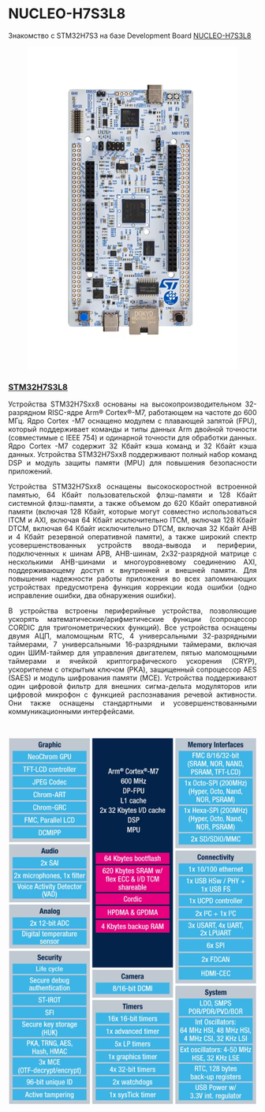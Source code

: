 # NUCLEO-H7S3L8
Знакомство с STM32H7S3 на базе Development Board [NUCLEO-H7S3L8](https://www.st.com/en/evaluation-tools/nucleo-h7s3l8.html)

<p align="center">
    <img src="./Images/nucleo_h7s3l8.png"/>
</p>

### [STM32H7S3L8](https://www.st.com/en/microcontrollers-microprocessors/stm32h7s3i8.html)

<p align="justify">
Устройства STM32H7Sxx8 основаны на высокопроизводительном 32-разрядном RISC-ядре Arm® Cortex®-M7, работающем на частоте до 600 МГц. Ядро Cortex -M7 оснащено модулем с плавающей запятой (FPU), который поддерживает команды и типы данных Arm двойной точности (совместимые с IEEE 754) и одинарной точности для обработки данных. Ядро Cortex -M7 содержит 32 Кбайт кэша команд и 32 Кбайт кэша данных. Устройства STM32H7Sxx8 поддерживают полный набор команд DSP и модуль защиты памяти (MPU) для повышения безопасности приложений.
</p>
<p align="justify">
Устройства STM32H7Sxx8 оснащены высокоскоростной встроенной памятью, 64 Кбайт пользовательской флэш-памяти и 128 Кбайт системной флэш-памяти, а также объемом до 620 Кбайт оперативной памяти (включая 128 Кбайт, которые могут совместно использоваться ITCM и AXI, включая 64 Кбайт исключительно ITCM, включая 128 Кбайт DTCM, включая 64 Кбайт исключительно DTCM, включая 32 Кбайт AHB и 4 Кбайт резервной оперативной памяти), а также широкий спектр усовершенствованных устройств ввода-вывода и периферии, подключенных к шинам APB, AHB-шинам, 2x32-разрядной матрице с несколькими AHB-шинами и многоуровневому соединению AXI, поддерживающему доступ к внутренней и внешней памяти. Для повышения надежности работы приложения во всех запоминающих устройствах предусмотрена функция коррекции кода ошибки (одно исправление ошибки, два обнаружения ошибки).
</p>
<p align="justify">
В устройства встроены периферийные устройства, позволяющие ускорять математические/арифметические функции (сопроцессор CORDIC для тригонометрических функций). Все устройства оснащены двумя АЦП, маломощным RTC, 4 универсальными 32-разрядными таймерами, 7 универсальными 16-разрядными таймерами, включая один ШИМ-таймер для управления двигателем, пятью маломощными таймерами и ячейкой криптографического ускорения (CRYP), ускорителем с открытым ключом (PKA), защищенный сопроцессор AES (SAES) и модуль шифрования памяти (MCE). Устройства поддерживают один цифровой фильтр для внешних сигма-дельта модуляторов или цифровой микрофон с функцией распознавания речевой активности. Они также оснащены стандартными и усовершенствованными коммуникационными интерфейсами.
</p>
<br>
<p align="center">
    <img src="./Images/stm32h7rs.png"/>
</p>
